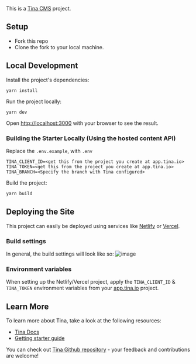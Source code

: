 This is a [Tina CMS](https://tina.io/) project.

## Setup

- Fork this repo
- Clone the fork to your local machine.

## Local Development

Install the project's dependencies:

```
yarn install
```

Run the project locally:

```
yarn dev
```

Open [http://localhost:3000](http://localhost:3000) with your browser to see the result.

### Building the Starter Locally (Using the hosted content API)

Replace the `.env.example`, with `.env`

```
TINA_CLIENT_ID=<get this from the project you create at app.tina.io>
TINA_TOKEN=<get this from the project you create at app.tina.io>
TINA_BRANCH=<Specify the branch with Tina configured>
```

Build the project:

```bash
yarn build
```

## Deploying the Site

This project can easily be deployed using services like [Netlify](https://www.netlify.com/) or [Vercel](https://vercel.com/).

### Build settings

In general, the build settings will look like so:
![image](https://user-images.githubusercontent.com/71273009/198213418-ea141090-8f7b-4092-8260-01af128b8ef9.png)

### Environment variables

When setting up the Netlify/Vercel project, apply the `TINA_CLIENT_ID` & `TINA_TOKEN` environment variables from your [app.tina.io](https://app.tina.io) project.

## Learn More

To learn more about Tina, take a look at the following resources:

- [Tina Docs](https://tina.io/docs)
- [Getting starter guide](https://tina.io/docs/introduction/using-starter/)

You can check out [Tina Github repository](https://github.com/tinacms/tinacms) - your feedback and contributions are welcome!
